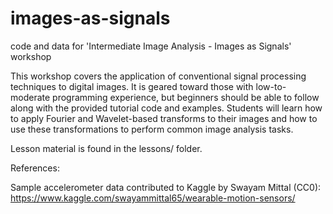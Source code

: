 # images-as-signals
code and data for 'Intermediate Image Analysis - Images as Signals' workshop

This workshop covers the application of conventional signal processing techniques to digital images. It is geared toward those with low-to-moderate programming experience, but beginners should be able to follow along with the provided tutorial code and examples. Students will learn how to apply Fourier and Wavelet-based transforms to their images and how to use these transformations to perform common image analysis tasks.

Lesson material is found in the lessons/ folder. 

References:

Sample accelerometer data contributed to Kaggle by Swayam Mittal (CC0): https://www.kaggle.com/swayammittal65/wearable-motion-sensors/
